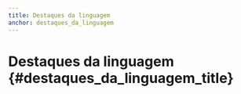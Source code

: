 ```yaml
---
title: Destaques da linguagem
anchor: destaques_da_linguagem
---
```


# Destaques da linguagem {#destaques_da_linguagem_title}
